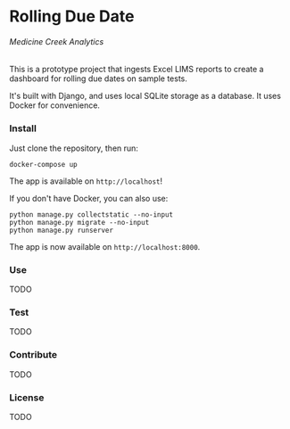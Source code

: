 # Rolling Due Date
###### Medicine Creek Analytics

This is a prototype project that ingests Excel LIMS reports to create a dashboard for rolling due dates on sample tests.

It's built with Django, and uses local SQLite storage as a database. It uses Docker for convenience.

### Install

Just clone the repository, then run:

```
docker-compose up
```

The app is available on `http://localhost`!

If you don't have Docker, you can also use:

```
python manage.py collectstatic --no-input
python manage.py migrate --no-input
python manage.py runserver
```

The app is now available on `http://localhost:8000`.


### Use

TODO

### Test

TODO

### Contribute

TODO

### License

TODO